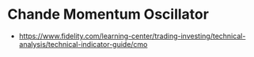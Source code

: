 # Chande Momentum Oscillator

* https://www.fidelity.com/learning-center/trading-investing/technical-analysis/technical-indicator-guide/cmo
